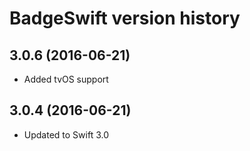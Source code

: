 # BadgeSwift version history


## 3.0.6 (2016-06-21)

* Added tvOS support

## 3.0.4 (2016-06-21)

* Updated to Swift 3.0